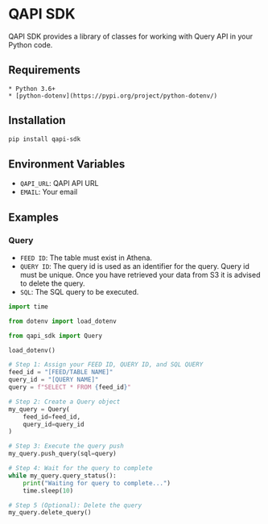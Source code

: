 # QAPI SDK

QAPI SDK provides a library of classes for working with Query API in your Python code.

## Requirements

    * Python 3.6+
    * [python-dotenv](https://pypi.org/project/python-dotenv/)

## Installation

```bash
pip install qapi-sdk 
```

## Environment Variables

- `QAPI_URL`: QAPI API URL
- `EMAIL`: Your email

## Examples

### Query

- `FEED ID`: The table must exist in Athena.
- `QUERY ID`: The query id is used as an identifier for the query. Query id must be unique. Once you have retrieved your
  data from S3 it is advised to delete the query.
- `SQL`: The SQL query to be executed.

```python
import time

from dotenv import load_dotenv

from qapi_sdk import Query

load_dotenv()

# Step 1: Assign your FEED ID, QUERY ID, and SQL QUERY
feed_id = "[FEED/TABLE NAME]"
query_id = "[QUERY NAME]"
query = f"SELECT * FROM {feed_id}"

# Step 2: Create a Query object
my_query = Query(
    feed_id=feed_id,
    query_id=query_id
)

# Step 3: Execute the query push
my_query.push_query(sql=query)

# Step 4: Wait for the query to complete
while my_query.query_status():
    print("Waiting for query to complete...")
    time.sleep(10)

# Step 5 (Optional): Delete the query
my_query.delete_query()
```



